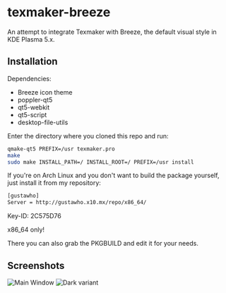 # texmaker-breeze
 An attempt to integrate Texmaker with Breeze, the default visual style in KDE Plasma 5.x.

## Installation
Dependencies:
* Breeze icon theme
* poppler-qt5
* qt5-webkit
* qt5-script
* desktop-file-utils

Enter the directory where you cloned this repo and run:
```bash
qmake-qt5 PREFIX=/usr texmaker.pro
make
sudo make INSTALL_PATH=/ INSTALL_ROOT=/ PREFIX=/usr install
```
If you're on Arch Linux and you don't want to build the package yourself, just install it from my repository:

```bash
[gustawho]
Server = http://gustawho.x10.mx/repo/x86_64/
```
Key-ID: 2C575D76

x86_64 only!

There you can also grab the PKGBUILD and edit it for your needs.

## Screenshots
![Main Window](http://gustawho.x10.mx/files/light.png)
![Dark variant](http://gustawho.x10.mx/files/dark.png)

